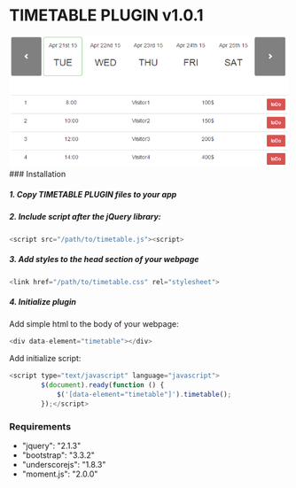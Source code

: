 # TIMETABLE PLUGIN v1.0.1


<img src="timeTable.gif">
### Installation

##### 1. Copy TIMETABLE PLUGIN files to your app


##### 2. Include script after the jQuery library:
```javascript
<script src="/path/to/timetable.js"><script>
```

##### 3. Add styles to the head section of your webpage
```javascript
<link href="/path/to/timetable.css" rel="stylesheet">
```

##### 4. Initialize plugin

Add simple html to the body of your webpage:
```javascript
<div data-element="timetable"></div>
```

Add initialize script:
```javascript
<script type="text/javascript" language="javascript">
        $(document).ready(function () {
            $('[data-element="timetable"]').timetable();
        });</script>
```

### Requirements


 * "jquery": "2.1.3"
 * "bootstrap": "3.3.2"
 * "underscorejs": "1.8.3"
 * "moment.js": "2.0.0"